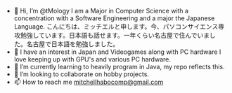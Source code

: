 - 👋 Hi, I’m @tMology I am a Major in Computer Science with a concentration with a Software Engineering and a major the Japanese Language. こんにちは、ミッチエルと申します。今、パソコンサイエンス専攻勉強しています。日本語も話せます。一年くらい名古屋で住んでいました。名古屋で日本語を勉強しました。 
- 👀 I have an interest in Japan and Videogames along with PC hardware I love keeping up with GPU's and various PC hardware.
- 🌱 I’m currently learning to heavily program in Java, my repo reflects this.
- 💞️ I’m looking to collaborate on hobby projects.
- 📫 How to reach me mitchellhabocomp@gmail.com

<!---
tMology/tMology is a ✨ special ✨ repository because its `README.md` (this file) appears on your GitHub profile.
You can click the Preview link to take a look at your changes.
--->
